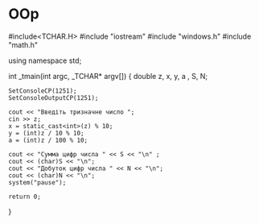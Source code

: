 # OOp
#include<TCHAR.H>
#include "iostream"
#include "windows.h"
#include "math.h" 


using namespace std;

int _tmain(int argc, _TCHAR* argv[])
{
	double z, x, y, a , S, N;
	

	SetConsoleCP(1251);
	SetConsoleOutputCP(1251);

	cout << "Введіть тризначне число ";
	cin >> z;
	x = static_cast<int>(z) % 10;
	y = (int)z / 10 % 10;
	a = (int)z / 100 % 10;

	cout << "Сумма цифр числа " << S << "\n" ;
	cout << (char)S << "\n";
	cout << "Добуток цифр числа " << N << "\n";
	cout << (char)N << "\n";
	system("pause");

	return 0;
}
